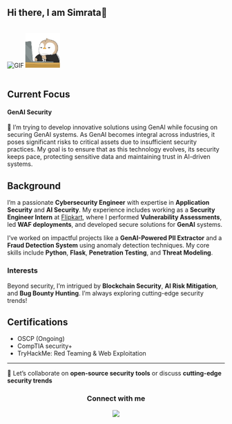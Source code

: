 ## Hi there, I am Simrata👋

<div>
  <br>
  <img src="sofiane-hamlaoui-lockdoor-framework.gif" alt="GIF" width="80" height="80" />
  <img src="text-work.gif" alt="GIF" width="80" height="80" />
</div>
<br>

## Current Focus
#### GenAI Security
🔭 I’m trying to develop innovative solutions using GenAI while focusing on securing GenAI systems. As GenAI becomes integral across industries, it poses significant risks to critical assets due to insufficient security practices. My goal is to ensure that as this technology evolves, its security keeps pace, protecting sensitive data and maintaining trust in AI-driven systems.

## Background
I’m a passionate **Cybersecurity Engineer** with expertise in **Application Security** and **AI Security**. My experience includes working as a **Security Engineer Intern** at [Flipkart](), where I performed **Vulnerability Assessments**, led **WAF deployments**, and developed secure solutions for **GenAI** systems. 

I’ve worked on impactful projects like a **GenAI-Powered PII Extractor** and a **Fraud Detection System** using anomaly detection techniques. My core skills include **Python**, **Flask**, **Penetration Testing**, and **Threat Modeling**.

### Interests
Beyond security, I’m intrigued by **Blockchain Security**, **AI Risk Mitigation**, and **Bug Bounty Hunting**. I’m always exploring cutting-edge security trends!



## Certifications
- OSCP (Ongoing)
- CompTIA security+ 
- TryHackMe: Red Teaming & Web Exploitation 

---

🚀 Let’s collaborate on **open-source security tools** or discuss **cutting-edge security trends**

<div align="center">
  <h3>Connect with me</h3>
  <a href="linkedin.com/in/simrata-singh-868b90200/" target="_blank">
    <img src="https://img.shields.io/badge/LinkedIn-Connect-blue?style=for-the-badge&logo=linkedin">
  </a>
</div>






  

<!--
**Simrata126/Simrata126** is a ✨ _special_ ✨ repository because its `README.md` (this file) appears on your GitHub profile.

Here are some ideas to get you started:

- 🔭 I’m currently working on ...
- 🌱 I’m currently learning ...
- 👯 I’m looking to collaborate on ...
- 🤔 I’m looking for help with ...
- 💬 Ask me about ...
- 📫 How to reach me: ...
- 😄 Pronouns: ...
- ⚡ Fun fact: ...
-->
